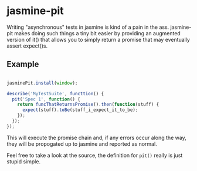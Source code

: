 # jasmine-pit

Writing "asynchronous" tests in jasmine is kind of a pain in the ass.
jasmine-pit makes doing such things a tiny bit easier by providing an augmented
version of it() that allows you to simply return a promise that may eventually
assert expect()s.

## Example
```js

jasminePit.install(window);

describe('MyTestSuite', functtion() {
  pit('Spec 1', function() {
    return funcThatReturnsPromise().then(function(stuff) {
      expect(stuff).toBe(stuff_i_expect_it_to_be);
    });
  });
});
```

This will execute the promise chain and, if any errors occur along the way, they
will be propogated up to jasmine and reported as normal.

Feel free to take a look at the source, the definition for `pit()` really is
just stupid simple.
